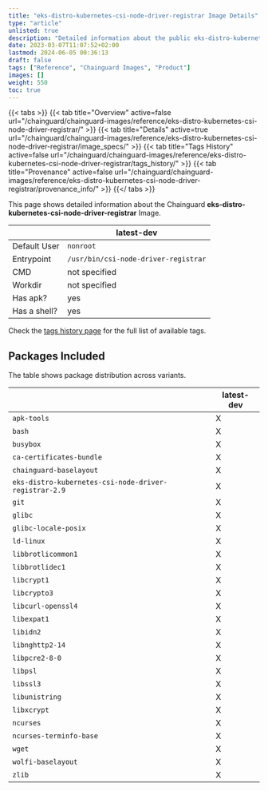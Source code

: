 ```yaml
---
title: "eks-distro-kubernetes-csi-node-driver-registrar Image Details"
type: "article"
unlisted: true
description: "Detailed information about the public eks-distro-kubernetes-csi-node-driver-registrar Chainguard Image."
date: 2023-03-07T11:07:52+02:00
lastmod: 2024-06-05 00:36:13
draft: false
tags: ["Reference", "Chainguard Images", "Product"]
images: []
weight: 550
toc: true
---
```


{{< tabs >}}
{{< tab title="Overview" active=false url="/chainguard/chainguard-images/reference/eks-distro-kubernetes-csi-node-driver-registrar/" >}}
{{< tab title="Details" active=true url="/chainguard/chainguard-images/reference/eks-distro-kubernetes-csi-node-driver-registrar/image_specs/" >}}
{{< tab title="Tags History" active=false url="/chainguard/chainguard-images/reference/eks-distro-kubernetes-csi-node-driver-registrar/tags_history/" >}}
{{< tab title="Provenance" active=false url="/chainguard/chainguard-images/reference/eks-distro-kubernetes-csi-node-driver-registrar/provenance_info/" >}}
{{</ tabs >}}

This page shows detailed information about the Chainguard **eks-distro-kubernetes-csi-node-driver-registrar** Image.

|              | latest-dev                           |
|--------------|--------------------------------------|
| Default User | `nonroot`                            |
| Entrypoint   | `/usr/bin/csi-node-driver-registrar` |
| CMD          | not specified                        |
| Workdir      | not specified                        |
| Has apk?     | yes                                  |
| Has a shell? | yes                                  |

Check the [tags history page](/chainguard/chainguard-images/reference/eks-distro-kubernetes-csi-node-driver-registrar/tags_history/) for the full list of available tags.

## Packages Included
The table shows package distribution across variants.

|                                                       | latest-dev |
|-------------------------------------------------------|------------|
| `apk-tools`                                           | X          |
| `bash`                                                | X          |
| `busybox`                                             | X          |
| `ca-certificates-bundle`                              | X          |
| `chainguard-baselayout`                               | X          |
| `eks-distro-kubernetes-csi-node-driver-registrar-2.9` | X          |
| `git`                                                 | X          |
| `glibc`                                               | X          |
| `glibc-locale-posix`                                  | X          |
| `ld-linux`                                            | X          |
| `libbrotlicommon1`                                    | X          |
| `libbrotlidec1`                                       | X          |
| `libcrypt1`                                           | X          |
| `libcrypto3`                                          | X          |
| `libcurl-openssl4`                                    | X          |
| `libexpat1`                                           | X          |
| `libidn2`                                             | X          |
| `libnghttp2-14`                                       | X          |
| `libpcre2-8-0`                                        | X          |
| `libpsl`                                              | X          |
| `libssl3`                                             | X          |
| `libunistring`                                        | X          |
| `libxcrypt`                                           | X          |
| `ncurses`                                             | X          |
| `ncurses-terminfo-base`                               | X          |
| `wget`                                                | X          |
| `wolfi-baselayout`                                    | X          |
| `zlib`                                                | X          |

